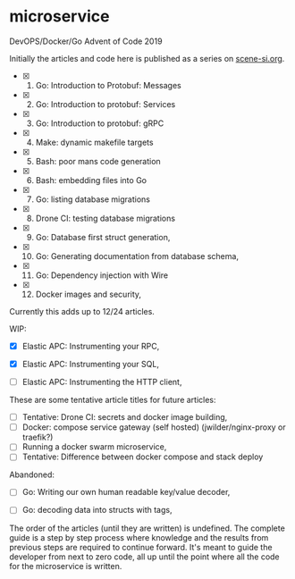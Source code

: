 # microservice

DevOPS/Docker/Go Advent of Code 2019

Initially the articles and code here is published as a series on [scene-si.org](https://scene-si.org).

- [x] 1. Go: Introduction to Protobuf: Messages
- [x] 2. Go: Introduction to protobuf: Services
- [x] 3. Go: Introduction to protobuf: gRPC
- [x] 4. Make: dynamic makefile targets
- [x] 5. Bash: poor mans code generation
- [x] 6. Bash: embedding files into Go
- [x] 7. Go: listing database migrations
- [x] 8. Drone CI: testing database migrations
- [x] 9. Go: Database first struct generation,
- [x] 10. Go: Generating documentation from database schema,
- [x] 11. Go: Dependency injection with Wire
- [x] 12. Docker images and security,

Currently this adds up to 12/24 articles.

WIP:

- [x] Elastic APC: Instrumenting your RPC,
- [x] Elastic APC: Instrumenting your SQL,
- [ ] Elastic APC: Instrumenting the HTTP client,


These are some tentative article titles for future articles:

- [ ] Tentative: Drone CI: secrets and docker image building,
- [ ] Docker: compose service gateway (self hosted) (jwilder/nginx-proxy or traefik?)
- [ ] Running a docker swarm microservice,
- [ ] Tentative: Difference between docker compose and stack deploy

Abandoned:

- [ ] Go: Writing our own human readable key/value decoder,
- [ ] Go: decoding data into structs with tags,


The order of the articles (until they are written) is undefined. The complete guide
is a step by step process where knowledge and the results from previous steps are
required to continue forward. It's meant to guide the developer from next to zero
code, all up until the point where all the code for the microservice is written.